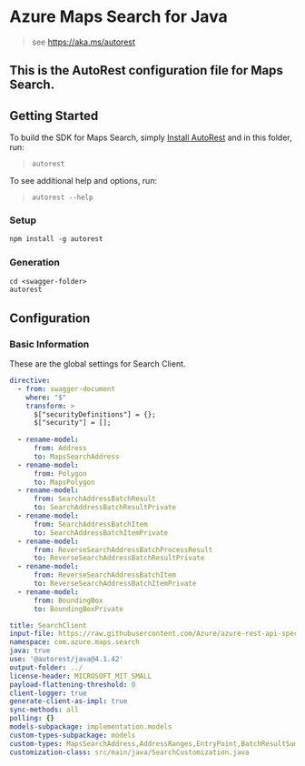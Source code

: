 # Azure Maps Search for Java

> see https://aka.ms/autorest

This is the AutoRest configuration file for Maps Search.
---
## Getting Started

To build the SDK for Maps Search, simply [Install AutoRest](https://aka.ms/autorest) and in this folder, run:

> `autorest`

To see additional help and options, run:

> `autorest --help`

### Setup
```ps
npm install -g autorest
```

### Generation

```ps
cd <swagger-folder>
autorest
```

## Configuration

### Basic Information

These are the global settings for Search Client.

``` yaml
directive:
  - from: swagger-document
    where: "$"
    transform: >
      $["securityDefinitions"] = {};
      $["security"] = [];
  
  - rename-model:
      from: Address
      to: MapsSearchAddress
  - rename-model:
      from: Polygon
      to: MapsPolygon
  - rename-model:
      from: SearchAddressBatchResult
      to: SearchAddressBatchResultPrivate
  - rename-model:
      from: SearchAddressBatchItem
      to: SearchAddressBatchItemPrivate
  - rename-model:
      from: ReverseSearchAddressBatchProcessResult
      to: ReverseSearchAddressBatchResultPrivate
  - rename-model:
      from: ReverseSearchAddressBatchItem
      to: ReverseSearchAddressBatchItemPrivate
  - rename-model:
      from: BoundingBox
      to: BoundingBoxPrivate

title: SearchClient
input-file: https://raw.githubusercontent.com/Azure/azure-rest-api-specs/main/specification/maps/data-plane/Search/preview/1.0/search.json
namespace: com.azure.maps.search
java: true
use: '@autorest/java@4.1.42'
output-folder: ../
license-header: MICROSOFT_MIT_SMALL
payload-flattening-threshold: 0
client-logger: true
generate-client-as-impl: true
sync-methods: all
polling: {}
models-subpackage: implementation.models
custom-types-subpackage: models
custom-types: MapsSearchAddress,AddressRanges,EntryPoint,BatchResultSummary,Brand,BrandName,Classification,ClassificationName,DataSource,ElectricVehicleConnector,EntryPointType,GeographicEntityType,GeometryIdentifier,LocalizedMapView,OperatingHoursRange,MatchType,OperatingHours,OperatingHoursTimeRange,PointOfInterest,PointOfInterestCategory,PointOfInterestCategorySet,PointOfInterestCategoryTreeResult,PointOfInterestExtendedPostalCodes,MapsPolygon,ReverseSearchAddressResult,ReverseSearchAddressResultItem,ReverseSearchCrossStreetAddressResultItem,ReverseSearchCrossStreetAddressResult,RoadUseType,SearchAddressResultType,SearchAddressResultItem,SearchSummary,SearchIndexes,SearchAddressResult,QueryType
customization-class: src/main/java/SearchCustomization.java
```

